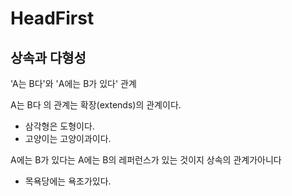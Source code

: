 # HeadFirst

## 상속과 다형성

'A는 B다'와 'A에는 B가 있다' 관계

A는 B다 의 관계는 확장(extends)의 관계이다.
- 삼각형은 도형이다.
- 고양이는 고양이과이다.

A에는 B가 있다는 A에는 B의 레퍼런스가 있는 것이지 상속의 관계가아니다
- 목욕당에는 욕조가있다.

